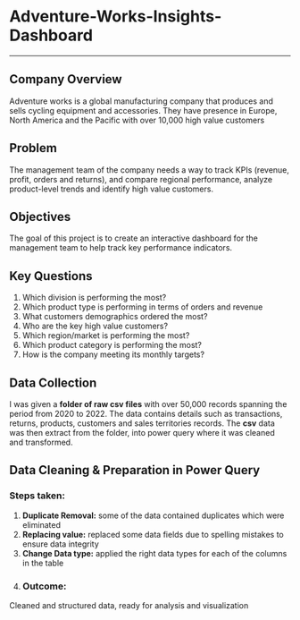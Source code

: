 # Adventure-Works-Insights-Dashboard
---
## Company Overview
Adventure works is a global manufacturing company that produces and sells cycling equipment and accessories. They have presence in Europe, North America and the Pacific with over 10,000 high value customers
## Problem
The management team of the company needs a way to track KPIs (revenue, profit, orders and returns), and compare regional performance, analyze product-level trends and identify high value customers.
## Objectives
The goal of this project is to create an interactive dashboard for the management team to help track key performance indicators. 
## Key Questions
1. Which division is performing the most?
2. Which product type is performing in terms of orders and revenue
3. What customers demographics ordered the most?
4. Who are the key high value customers?
5. Which region/market is performing the most?
6. Which product category is performing the most?
7. How is the company meeting its monthly targets?
## Data Collection
I was given a **folder of raw csv files** with over 50,000 records spanning the period from 2020 to 2022. The data contains details such as transactions, returns, products, customers and sales territories records. The **csv** data was then extract from the folder, into power query where it was cleaned and transformed.
## Data Cleaning & Preparation in Power Query
### Steps taken:
1. **Duplicate Removal:** some of the data contained duplicates which were eliminated
2. **Replacing value:** replaced some data fields due to spelling mistakes to ensure data integrity
3. **Change Data type:** applied the right data types for each of the columns in the table
45. ### Outcome:
Cleaned and structured data, ready for analysis and visualization

